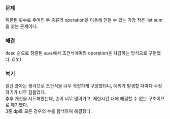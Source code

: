 ### 문제
제한된 횟수로 주어진 두 종류의 operation을 이용해 만들 수 있는 가장 작은 list sum을 찾는 문제이다.

### 해결
desc 순으로 정렬된 `nums`에서 조건식에따라 operation을 차감하는 방식으로 구현했다. *O(n)*

### 복기
일단 풀자는 생각으로 조건식을 너무 복잡하게 구성했더니, 예외가 발생할 때마다 수정하기가 너무 힘들었다.<br/>
추후 개선을 시도해봤는데, 손이 너무 많이가고, 제한시간 내에 해결할 수 없는 구조이므로 폐기했다.<br/>
3중 dp로 모든 경우의 수를 탐색하여 해결했다.
